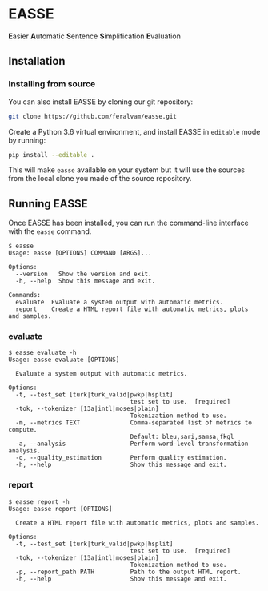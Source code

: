 # EASSE
**E**asier **A**utomatic **S**entence **S**implification **E**valuation

## Installation
<!--
### Installing via pip

   ```bash
   pip install easse
   ```
-->
### Installing from source

You can also install EASSE by cloning our git repository:

```bash
git clone https://github.com/feralvam/easse.git
```

Create a Python 3.6 virtual environment, and install EASSE in `editable` mode by running:

```bash
pip install --editable .
```

This will make `easse` available on your system but it will use the sources from the local clone
you made of the source repository.

## Running EASSE

Once EASSE has been installed, you can run the command-line interface with the `easse` command.

```
$ easse
Usage: easse [OPTIONS] COMMAND [ARGS]...

Options:
  --version   Show the version and exit.
  -h, --help  Show this message and exit.

Commands:
  evaluate  Evaluate a system output with automatic metrics.
  report    Create a HTML report file with automatic metrics, plots and samples.
```

### evaluate
```
$ easse evaluate -h
Usage: easse evaluate [OPTIONS]

  Evaluate a system output with automatic metrics.

Options:
  -t, --test_set [turk|turk_valid|pwkp|hsplit]
                                  test set to use.  [required]
  -tok, --tokenizer [13a|intl|moses|plain]
                                  Tokenization method to use.
  -m, --metrics TEXT              Comma-separated list of metrics to compute.
                                  Default: bleu,sari,samsa,fkgl
  -a, --analysis                  Perform word-level transformation analysis.
  -q, --quality_estimation        Perform quality estimation.
  -h, --help                      Show this message and exit.
```

### report
```
$ easse report -h
Usage: easse report [OPTIONS]

  Create a HTML report file with automatic metrics, plots and samples.

Options:
  -t, --test_set [turk|turk_valid|pwkp|hsplit]
                                  test set to use.  [required]
  -tok, --tokenizer [13a|intl|moses|plain]
                                  Tokenization method to use.
  -p, --report_path PATH          Path to the output HTML report.
  -h, --help                      Show this message and exit.
```
